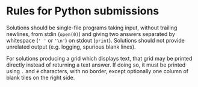 # Rules for Python submissions

Solutions should be single-file programs taking input, without trailing newlines, from stdin (`open(0)`) and giving two answers separated by whitespace (`' '` or `'\n'`) on stdout (`print`). Solutions should not provide unrelated output (e.g. logging, spurious blank lines).

For solutions producing a grid which displays text, that grid may be printed directly instead of returning a text answer. If doing so, it must be printed using `.` and `#` characters, with no border, except optionally one column of blank tiles on the right side.
